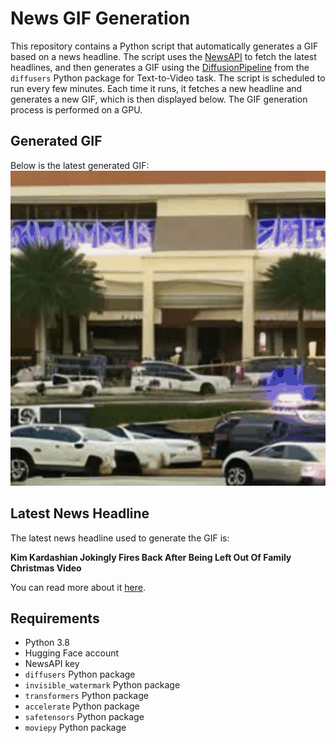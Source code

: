 # News GIF Generation
This repository contains a Python script that automatically generates a GIF based on a news headline. The script uses the [NewsAPI](https://newsapi.org/) to fetch the latest headlines, and then generates a GIF using the [DiffusionPipeline](https://github.com/huggingface/diffusers) from the `diffusers` Python package for Text-to-Video task.
The script is scheduled to run every few minutes. Each time it runs, it fetches a new headline and generates a new GIF, which is then displayed below. The GIF generation process is performed on a GPU.

## Generated GIF
Below is the latest generated GIF:
![Generated GIF](output.gif?raw=true&v=1703644777)

## Latest News Headline
The latest news headline used to generate the GIF is:

**Kim Kardashian Jokingly Fires Back After Being Left Out Of Family Christmas Video**

You can read more about it [here](https://www.huffpost.com/entry/kim-kardashian-reacts-to-being-left-out-of-family-christmas-video_n_658a084de4b0fe4ffe3414fd).

## Requirements
- Python 3.8
- Hugging Face account
- NewsAPI key
- `diffusers` Python package
- `invisible_watermark` Python package
- `transformers` Python package
- `accelerate` Python package
- `safetensors` Python package
- `moviepy` Python package

